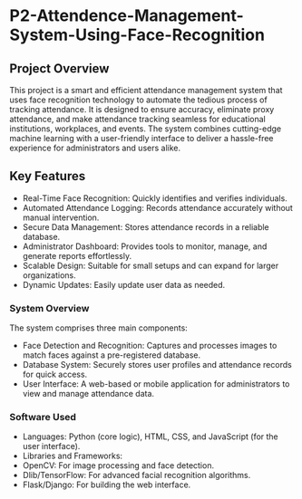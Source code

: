 # P2-Attendence-Management-System-Using-Face-Recognition

<h2>Project Overview</h2>

<p1>This project is a smart and efficient attendance management system that uses face recognition technology to automate the tedious process of tracking attendance. It is designed to ensure accuracy, eliminate proxy attendance, and make attendance tracking seamless for educational institutions, workplaces, and events. The system combines cutting-edge machine learning with a user-friendly interface to deliver a hassle-free experience for administrators and users alike.</p1>

<h2>Key Features</h2>

* Real-Time Face Recognition: Quickly identifies and verifies individuals.
* Automated Attendance Logging: Records attendance accurately without manual intervention.
* Secure Data Management: Stores attendance records in a reliable database.
* Administrator Dashboard: Provides tools to monitor, manage, and generate reports effortlessly.
* Scalable Design: Suitable for small setups and can expand for larger organizations.
* Dynamic Updates: Easily update user data as needed.

<h3>System Overview</h3>

<P2>The system comprises three main components:</P2>
* Face Detection and Recognition: Captures and processes images to match faces against a pre-registered database.
* Database System: Securely stores user profiles and attendance records for quick access.
* User Interface: A web-based or mobile application for administrators to view and manage attendance data.

<h3>Software Used</h3>

* Languages: Python (core logic), HTML, CSS, and JavaScript (for the user interface).
* Libraries and Frameworks:
* OpenCV: For image processing and face detection.
* Dlib/TensorFlow: For advanced facial recognition algorithms.
* Flask/Django: For building the web interface.
